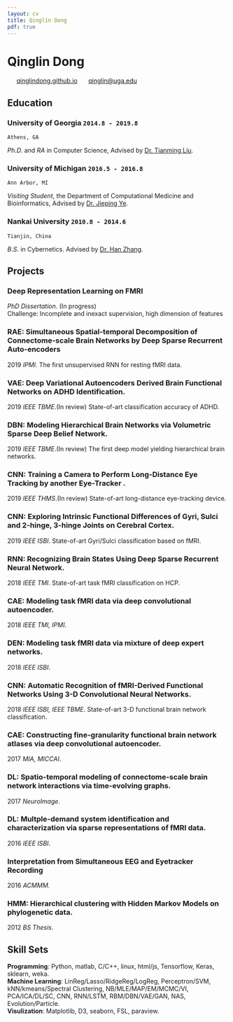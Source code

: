 ```yaml
---
layout: cv
title: Qinglin Dong
pdf: true
---
```

# Qinglin Dong

<div id="webaddress">
<i class="fi-home" style="margin-left:1em"></i>
<a href="https://qinglindong.github.io" style="margin-left:0.5em">qinglindong.github.io</a>
<i class="fi-mail" style="margin-left:1em"></i>
<a href="qinglin@uga.edu" style="margin-left:0.5em">qinglin@uga.edu</a>
</div>

## Education

### __University of Georgia__ `2014.8 - 2019.8`
```
Athens, GA
```
_Ph.D._ and _RA_ in Computer Science, Advised by [Dr. Tianming Liu](http://cobweb.cs.uga.edu/~tliu/).<br>


### __University of Michigan__ `2016.5 - 2016.8`
```
Ann Arbor, MI
```
_Visiting Student_, the Department of Computational Medicine and Bioinformatics, Advised by [Dr. Jieping Ye](https://midas.umich.edu/faculty-member/jieping-ye/).<br>


### __Nankai University__ `2010.8 - 2014.6`
```
Tianjin, China
```
_B.S_. in Cybernetics. Advised by [Dr. Han Zhang](http://ai.nankai.edu.cn/frontend/Teachers/Introduce.aspx?TID=zhangh).<br>

## Projects

### __Deep Representation Learning on FMRI__  <br>
_PhD Dissertation_. (In progress)<br>
Challenge: Incomplete and inexact supervision, high dimension of features<br>

### __RAE:__ Simultaneous Spatial-temporal Decomposition of Connectome-scale Brain Networks by Deep Sparse Recurrent Auto-encoders  <br>
2019  _IPMI_. The first unsupervised RNN for resting fMRI data.<br>

### __VAE:__ Deep Variational Autoencoders Derived Brain Functional Networks on ADHD Identification. <br>
2019  _IEEE TBME_.(In review) State-of-art classification accuracy of ADHD.<br>

### __DBN:__ Modeling Hierarchical Brain Networks via Volumetric Sparse Deep Belief Network. <br>
2019  _IEEE TBME_.(In review) The first deep model yielding hierarchical brain networks.<br>

### __CNN:__ Training a Camera to Perform Long-Distance Eye Tracking by another Eye-Tracker . <br>
2019  _IEEE THMS_.(In review) State-of-art long-distance eye-tracking device.<br>

### __CNN:__ Exploring Intrinsic Functional Differences of Gyri, Sulci and 2-hinge, 3-hinge Joints on Cerebral Cortex.  <br>
2019  _IEEE ISBI_. State-of-art Gyri/Sulci classification based on fMRI.<br>

### __RNN:__ Recognizing Brain States Using Deep Sparse Recurrent Neural Network. <br>
2018  _IEEE TMI_. State-of-art task fMRI classification on HCP.<br>

### __CAE:__ Modeling task fMRI data via deep convolutional autoencoder.<br>
2018  _IEEE TMI, IPMI_.

### __DEN:__ Modeling task fMRI data via mixture of deep expert networks. <br>
2018  _IEEE ISBI_.

### __CNN:__ Automatic Recognition of fMRI-Derived Functional Networks Using 3-D Convolutional Neural Networks. <br>
2018  _IEEE ISBI, IEEE TBME_. State-of-art 3-D functional brain network classification.

### __CAE:__ Constructing fine-granularity functional brain network atlases via deep convolutional autoencoder.<br>
2017  _MIA, MICCAI_.

### __DL:__ Spatio-temporal modeling of connectome-scale brain network interactions via time-evolving graphs.<br>
2017  _NeuroImage_.<br>

### __DL:__ Multple-demand system identification and characterization via sparse representations of fMRI data. <br>
2016  _IEEE ISBI_.<br>

### Interpretation from Simultaneous EEG and Eyetracker Recording <br>
2016  _ACMMM._<br>

### __HMM:__ Hierarchical clustering with Hidden Markov Models on phylogenetic data. <br>
2012  _BS Thesis_.<br>
<!---
CNN: Eye Tracking with transfer learning on Raspberry pi3 and neural compute stick. <br>
Mathematical Contest in Modeling, Honorable. `2012 MCM` <br>
Built a Real-time Electromyography controlled functional electrical stimulator(EMG-FES) for paralytic stroke patients.<br>
Reviewer for The International Conference on Progress in Informatics and Computing `2016 PIC`. <br>
-->
## Skill Sets
__Programming__: Python, matlab, C/C++, linux, html/js, Tensorflow, Keras, sklearn, weka. <br>
__Machine Learning__: LinReg/Lasso/RidgeReg/LogReg, Perceptron/SVM, kNN/kmeans/Spectral Clustering, NB/MLE/MAP/EM/MCMC/VI, PCA/ICA/DL/SC, CNN, RNN/LSTM, RBM/DBN/VAE/GAN, NAS, Evolution/Particle. <br>
__Visulization__: Matplotlib, D3, seaborn, FSL, paraview.<br>

<!---
## Publications

### Ge, F., Zhang, S., Huang, H., Jiang, X., Dong, Q., Guo, L., Wang, X., Liu, T.  (2019)Exploring Intrinsic Functional Differences of Gyri, Sulci and 2-hinge, 3-hinge Joints on Cerebral Cortex, In Biomedical Imaging, 2019 IEEE 16th International Symposium.
### Wang, H., Zhao, S., Dong, Q., Cui, Y., Chen, Y., Han, J., ... & Liu, T. (2018). Recognizing Brain States Using Deep Sparse Recurrent Neural Network. IEEE transactions on medical imaging.
### Zhao, Y., Dong, Q., Zhang, S., Zhang, W., Chen, H., Jiang, X., . . . Liu, T. (2018). Automatic Recognition of fMRI-Derived Functional Networks Using 3-D Convolutional Neural Networks. IEEE Transactions on Biomedical Engineering, 65(9), 1975-1984. 
### Huang, H., Hu, X., Dong, Q., Zhao, S., Zhang, S., Zhao, Y., . . . Liu, T. (2018). Modeling task fMRI data via mixture of deep expert networks. Paper presented at the Biomedical Imaging, In Biomedical Imaging (ISBI 2018), 2018 IEEE 15th International Symposium.
### Huang, H., Hu, X., Zhao, Y., Makkie, M., Dong, Q., Zhao, S., . . . Liu, T. (2018). Modeling task fMRI data via deep convolutional autoencoder. IEEE transactions on medical imaging, 37(7), 1551-1561. 
### Wang, H., Zhao, S., Dong, Q., Cui, Y., Chen, Y., Han, J., . . . Liu, T. (2018). Recognizing Brain States Using Deep Sparse Recurrent Neural Network. IEEE transactions on medical imaging. 
### Huang, H., Hu, X., Zhao, Y., Makkie, M., Dong, Q., Zhao, S., ... & Liu, T. (2018). Modeling task fMRI data via deep convolutional autoencoder. IEEE transactions on medical imaging, 37(7), 1551-1561.
### Ren, D., Zhao, Y., Chen, H., Dong, Q., Lv, J., & Liu, T. (2017). 3-D functional brain network classification using Convolutional Neural Networks. Paper presented at the Biomedical Imaging, In Biomedical Imaging (ISBI 2017), 2017 IEEE 14th International Symposium.
### Yuan, J., Li, X., Zhang, J., Luo, L., Dong, Q., Lv, J., . . . Zhang, W. (2017). Spatio-temporal modeling of connectome-scale brain network interactions via time-evolving graphs. NeuroImage. 
### Zhao, Y., Dong, Q., Chen, H., Iraji, A., Li, Y., Makkie, M., . . . Liu, T. (2017). Constructing fine-granularity functional brain network atlases via deep convolutional autoencoder. Medical image analysis, 42, 200-211. 
### Li, X., Zhang, T., Dong, Q., Zhang, S., Hu, X., Du, L., . . . Liu, T. (2017). Predicting cortical 3-hinge locations via structural connective features. Paper presented at the Biomedical Imaging (ISBI 2017), 2017 IEEE 14th International Symposium.
### Zhao, Y., Dong, Q., Chen, H., Iraji, A., Li, Y., Makkie, M., ... & Liu, T. (2017). Constructing fine-granularity functional brain network atlases via deep convolutional autoencoder. Medical image analysis, 42, 200-211.
### Liu, S., Lv, J., Hou, Y., Shoemaker, T., Dong, Q., Li, K., & Liu, T. (2016). What Makes a Good Movie Trailer?: Interpretation from Simultaneous EEG and Eyetracker Recording. Paper presented at the Proceedings of the 2016 ACM on Multimedia Conference.
### Li, X., Dong, Q., Jiang, X., Lv, J., & Liu, T. (2016). Multple-demand system identification and characterization via sparse representations of fMRI data. Paper presented at the Biomedical Imaging, In Biomedical Imaging (ISBI 2016), 2016 IEEE 13th International Symposium.
-->

<!-- ### Footer

Last updated: May 2013 -->
